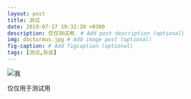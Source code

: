 ```yaml
---
layout: post
title: 测试
date: 2019-07-17 19:32:20 +0300
description: 仅仅测试用. # Add post description (optional)
img: doctormus.jpg # Add image post (optional)
fig-caption: # Add figcaption (optional)
tags: [测试,杂谈]
---
```


![我]({{site.baseurl}}/assets/img/doctormus.jpg)

仅仅用于测试用
